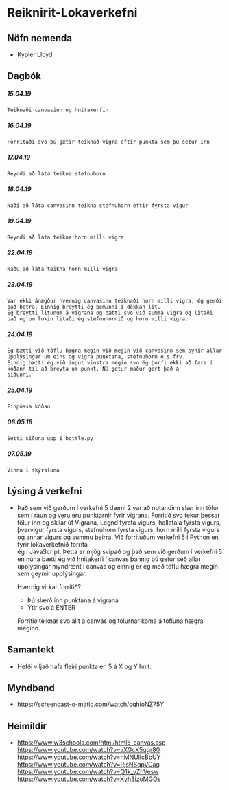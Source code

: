 # Reiknirit-Lokaverkefni

## Nöfn nemenda
- Kypler Lloyd

## Dagbók
   ##### 15.04.19 
    Teiknaði canvasinn og hnitakerfin
   ##### 16.04.19
    Forritaði svo þú gætir teiknað vigra eftir punkta sem þú setur inn
   ##### 17.04.19
    Reyndi að láta teikna stefnuhorn 
   ##### 18.04.19
    Náði að láta canvasinn teikna stefnuhorn eftir fyrsta vigur
   ##### 19.04.19
    Reyndi að láta teikna horn milli vigra
   ##### 22.04.19
    Náðu að láta teikna horn milli vigra
   ##### 23.04.19
    Var ekki ánægður hvernig canvasinn teiknaði horn milli vigra, ég gerði það betra. Einnig breytti ég þemunni í dökkan lit.
    Ég breytti litunum á vigrana og bætti svo við summa vigra og litaði það og um lokin litaði ég stefnuhornið og horn milli vigra. 
   ##### 24.04.19
    Ég bætti við töflu hægra megin við megin við canvasinn sem sýnir allar upplýsingar um eins og vigra punktana, stefnuhorn o.s.frv.
    Einnig bætti ég við input vinstra megin svo ég þurfi ekki að fara í kóðann til að breyta um punkt. Nú getur maður gert það á   
    síðunni.
   ##### 25.04.19
    Fínpússa kóðan 
   ##### 06.05.19
    Setti síðuna upp í bottle.py
   ##### 07.05.19
    Vinna í skýrsluna
    
## Lýsing á verkefni
- Það sem við gerðum í verkefni 5 dæmi 2 var að notandinn slær inn tölur sem í raun og veru eru punktarnir fyrir vigrana. Forritið svo 
  tekur þessar tölur inn og skilar út Vigrana, Legnd fyrsta vigurs, hallatala fyrsta vigurs, þvervigur fyrsta vigurs, stefnuhorn fyrsta 
  vigurs, horn milli fyrsta vigurs og annar vigurs og summu þeirra. Við forrituðum verkefni 5 í Python en fyrir lokaverkefnið forrita  
  ég í JavaScript. 
  Þetta er mjög svipað og það sem við gerðum í verkefni 5 en núna bætti ég við hnitakerfi í canvas þannig þú getur séð allar upplýsingar 
  myndrænt í canvas og einnig er ég með töflu hægra megin sem geymir upplýsingar. 
  
  Hvernig virkar forritið?
   - Þú slærð inn punktana á vigrana
   - Ýtir svo á ENTER
  
  Forritið teiknar svo allt á canvas og tölurnar koma á töfluna hægra meginn.

## Samantekt
- Hefði viljað hafa fleiri punkta en 5 á X og Y hnit.


## Myndband
- https://screencast-o-matic.com/watch/cqhioNZ75Y


## Heimildir
- https://www.w3schools.com/html/html5_canvas.asp     
  https://www.youtube.com/watch?v=vXGcX5qgr80    
  https://www.youtube.com/watch?v=nMNUllcBbUY   
  https://www.youtube.com/watch?v=RjsNSqpVCag   
  https://www.youtube.com/watch?v=Q1k_vZhVesw   
  https://www.youtube.com/watch?v=Xyh3izoMGOs     
